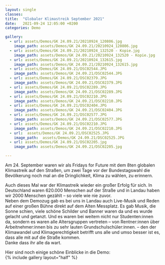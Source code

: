 ```yaml
---
layout: single
classes: 
title:  "Globaler Klimastreik September 2021"
date:   2021-09-24 12:05:00 +0200
categories: Demo

gallery:
  - url: assets/Demos/GK 24.09.21/20210924_120806.jpg
    image_path: assets/Demos/GK 24.09.21/20210924_120806.jpg    
  - url: assets/Demos/GK 24.09.21/20210924_132520 - Kopie.jpg
    image_path: assets/Demos/GK 24.09.21/20210924_132520 - Kopie.jpg    
  - url: assets/Demos/GK 24.09.21/20210924_132615.jpg
    image_path: assets/Demos/GK 24.09.21/20210924_132615.jpg    
  - url: assets/Demos/GK 24.09.21/DSC02544.JPG
    image_path: assets/Demos/GK 24.09.21/DSC02544.JPG  
  - url: assets/Demos/GK 24.09.21/DSC02379.JPG
    image_path: assets/Demos/GK 24.09.21/DSC02379.JPG    
  - url: assets/Demos/GK 24.09.21/DSC02289.JPG
    image_path: assets/Demos/GK 24.09.21/DSC02289.JPG    
  - url: assets/Demos/GK 24.09.21/DSC02210.JPG
    image_path: assets/Demos/GK 24.09.21/DSC02210.JPG    
  - url: assets/Demos/GK 24.09.21/DSC02404.JPG
    image_path: assets/Demos/GK 24.09.21/DSC02404.JPG    
  - url: assets/Demos/GK 24.09.21/DSC02577.JPG
    image_path: assets/Demos/GK 24.09.21/DSC02577.JPG    
  - url: assets/Demos/GK 24.09.21/DSC02210.JPG
    image_path: assets/Demos/GK 24.09.21/DSC02210.JPG
  - url:  assets/Demos/GK 24.09.21/DSC02525.JPG
    image_path:  assets/Demos/GK 24.09.21/DSC02525.JPG
  - url: assets/Demos/GK 24.09.21/DSC02205.jpg
    image_path: assets/Demos/GK 24.09.21/DSC02205.jpg

---
```

Am 24. September waren wir als Fridays for Future mit dem 8ten globalen Klimastreik auf den Straßen, um zwei Tage vor der Bundestagswahl die Bevölkerung noch mal an die Dringlichkeit, Klima zu wählen, zu erinnern. <br>
<p></p>
Auch dieses Mal war der Klimastreik wieder ein großer Erfolg für sich. In Deutschland waren 620.000 Menschen auf der Straße und in Landau haben wir 2000 Menschen gezählt – so viele wie nie zuvor. <br>
Neben dem Demozug gab es bei uns in Landau auch Live-Musik und Reden auf einer großen Bühne direkt auf dem Alten Messplatz. Es gab Musik, die Sonne schien, viele schöne Schilder und Banner waren da und es wurde gelacht und getanzt. Und es waren bei weitem nicht nur Studenten:innen da, sondern es waren alle Altersgruppen vertreten – von Rentner:innen über Arbeitnehmer:innen bis zu sehr lauten Grundschulschüler:innen. – den der Klimawandel und Klimagerechtigkeit betrifft uns alle und umso besser ist es, dass alle mit auf die Straße kommen. <br>
Danke dass ihr alle da wart. 
<p></p>
Hier sind noch einige schöne Einblicke in die Demo: <br>
{% include gallery layout="half" %}

